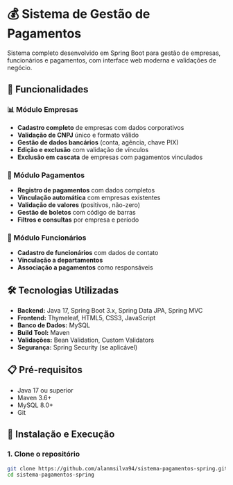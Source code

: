 # 💰 Sistema de Gestão de Pagamentos

Sistema completo desenvolvido em Spring Boot para gestão de empresas, funcionários e pagamentos, com interface web moderna e validações de negócio.

## 🚀 Funcionalidades

### 📊 Módulo Empresas
- **Cadastro completo** de empresas com dados corporativos
- **Validação de CNPJ** único e formato válido
- **Gestão de dados bancários** (conta, agência, chave PIX)
- **Edição e exclusão** com validação de vínculos
- **Exclusão em cascata** de empresas com pagamentos vinculados

### 💸 Módulo Pagamentos  
- **Registro de pagamentos** com dados completos
- **Vinculação automática** com empresas existentes
- **Validação de valores** (positivos, não-zero)
- **Gestão de boletos** com código de barras
- **Filtros e consultas** por empresa e período

### 👥 Módulo Funcionários
- **Cadastro de funcionários** com dados de contato
- **Vinculação a departamentos**
- **Associação a pagamentos** como responsáveis

## 🛠️ Tecnologias Utilizadas

- **Backend:** Java 17, Spring Boot 3.x, Spring Data JPA, Spring MVC
- **Frontend:** Thymeleaf, HTML5, CSS3, JavaScript
- **Banco de Dados:** MySQL
- **Build Tool:** Maven
- **Validações:** Bean Validation, Custom Validators
- **Segurança:** Spring Security (se aplicável)

## 📋 Pré-requisitos

- Java 17 ou superior
- Maven 3.6+
- MySQL 8.0+
- Git

## 🎯 Instalação e Execução

### 1. Clone o repositório
```bash
git clone https://github.com/alanmsilva94/sistema-pagamentos-spring.git
cd sistema-pagamentos-spring
